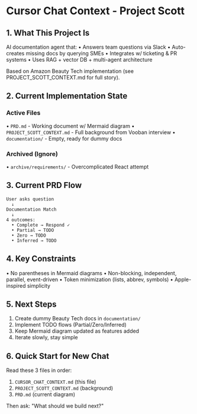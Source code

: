 # Cursor Chat Context - Project Scott

## 1. What This Project Is

AI documentation agent that:
• Answers team questions via Slack
• Auto-creates missing docs by querying SMEs
• Integrates w/ ticketing & PR systems
• Uses RAG + vector DB + multi-agent architecture

Based on Amazon Beauty Tech implementation (see PROJECT_SCOTT_CONTEXT.md for full story).

## 2. Current Implementation State

### Active Files
• `PRD.md` - Working document w/ Mermaid diagram
• `PROJECT_SCOTT_CONTEXT.md` - Full background from Vooban interview
• `documentation/` - Empty, ready for dummy docs

### Archived (Ignore)
• `archive/requirements/` - Overcomplicated React attempt

## 3. Current PRD Flow

```
User asks question 
  ↓
Documentation Match
  ↓
4 outcomes:
  • Complete → Respond ✓
  • Partial → TODO
  • Zero → TODO  
  • Inferred → TODO
```

## 4. Key Constraints

• No parentheses in Mermaid diagrams
• Non-blocking, independent, parallel, event-driven
• Token minimization (lists, abbrev, symbols)
• Apple-inspired simplicity

## 5. Next Steps

1. Create dummy Beauty Tech docs in `documentation/`
2. Implement TODO flows (Partial/Zero/Inferred)
3. Keep Mermaid diagram updated as features added
4. Iterate slowly, stay simple

## 6. Quick Start for New Chat

Read these 3 files in order:
1. `CURSOR_CHAT_CONTEXT.md` (this file)
2. `PROJECT_SCOTT_CONTEXT.md` (background)
3. `PRD.md` (current diagram)

Then ask: "What should we build next?"
